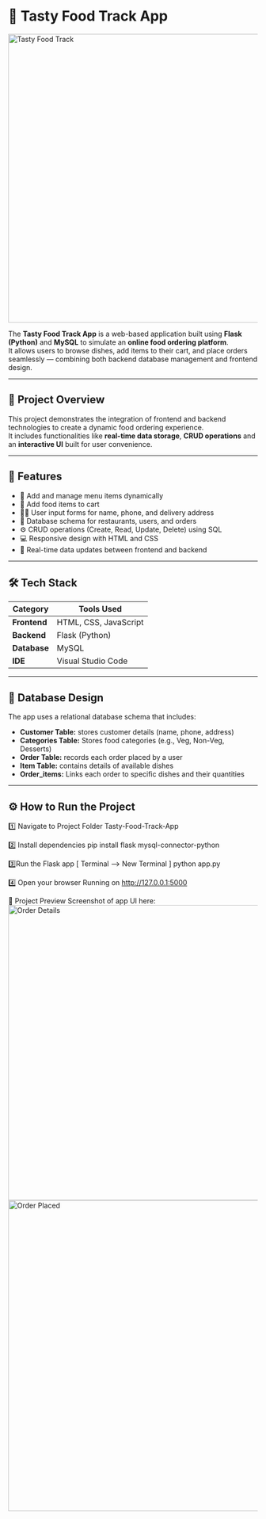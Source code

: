 
# 🍴 Tasty Food Track App

 <img width="1362" height="583" alt="Tasty Food Track" src="https://github.com/user-attachments/assets/2e54b137-2635-4390-bcf4-0a1abc96efa3" />

The **Tasty Food Track App** is a web-based application built using **Flask (Python)** and **MySQL** to simulate an **online food ordering platform**.  
It allows users to browse dishes, add items to their cart, and place orders seamlessly — combining both backend database management and frontend design.

---

## 🚀 Project Overview

This project demonstrates the integration of frontend and backend technologies to create a dynamic food ordering experience.  
It includes functionalities like **real-time data storage**, **CRUD operations** and an **interactive UI** built for user convenience.

---

## 🧩 Features

- 🍕 Add and manage menu items dynamically  
- 🛒 Add food items to cart  
- 🧍‍♂️ User input forms for name, phone, and delivery address  
- 🧾 Database schema for restaurants, users, and orders  
- ⚙️ CRUD operations (Create, Read, Update, Delete) using SQL  
- 💻 Responsive design with HTML and CSS  
- 🔄 Real-time data updates between frontend and backend  

---

## 🛠️ Tech Stack

| Category | Tools Used |
|-----------|-------------|
| **Frontend** | HTML, CSS, JavaScript |
| **Backend** | Flask (Python) |
| **Database** | MySQL |
| **IDE** | Visual Studio Code |

---

## 🧠 Database Design

The app uses a relational database schema that includes:
- **Customer Table:** stores customer details (name, phone, address)
- **Categories Table:**  Stores food categories (e.g., Veg, Non-Veg, Desserts) 
- **Order Table:** records each order placed by a user  
- **Item Table:** contains details of available dishes
- **Order_items:**  Links each order to specific dishes and their quantities

---

## ⚙️ How to Run the Project

1️⃣ Navigate to Project Folder 
      Tasty-Food-Track-App

2️⃣ Install dependencies
pip install flask mysql-connector-python

3️⃣Run the Flask app [ Terminal --> New Terminal ]
python app.py

4️⃣ Open your browser
Running on http://127.0.0.1:5000

📸 Project Preview
Screenshot of app UI here:
 <img width="1363" height="596" alt="Order Details" src="https://github.com/user-attachments/assets/960614e6-f161-4602-84c9-5cbda7082444" />
 <img width="1359" height="628" alt="Order Placed" src="https://github.com/user-attachments/assets/d5bbea04-9818-4057-b215-3e9fb44f28b9" />








